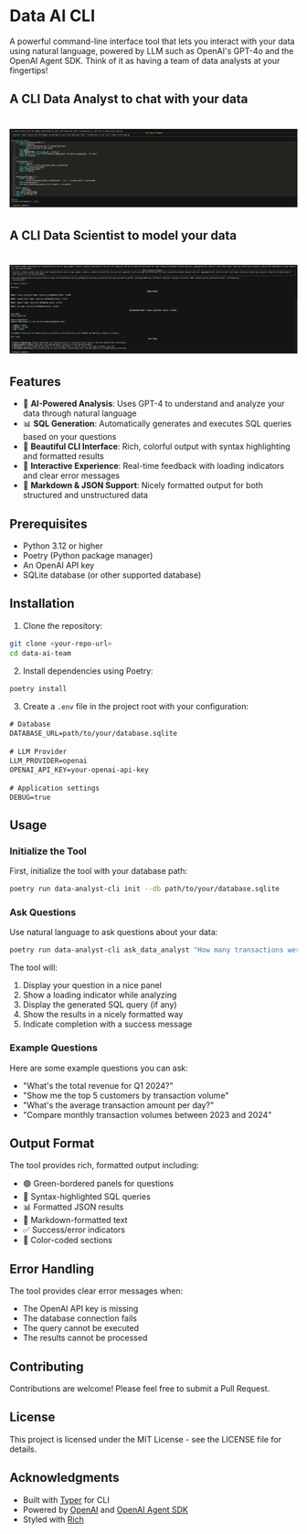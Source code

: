 # Data AI CLI

A powerful command-line interface tool that lets you interact with your data using natural language, powered by LLM such as OpenAI's GPT-4o and the OpenAI Agent SDK. Think of it as having a team of data analysts at your fingertips!

## A CLI Data Analyst to chat with your data 

<h1>
  <img src="assets/data_analyst_example_cli.png"/>
</h1>

## A CLI Data Scientist to model your data

<h1>
  <img src="assets/data_scientist_example_cli.png"/>
</h1>

## Features

- 🤖 **AI-Powered Analysis**: Uses GPT-4 to understand and analyze your data through natural language
- 📊 **SQL Generation**: Automatically generates and executes SQL queries based on your questions
- 🎨 **Beautiful CLI Interface**: Rich, colorful output with syntax highlighting and formatted results
- 🔄 **Interactive Experience**: Real-time feedback with loading indicators and clear error messages
- 📝 **Markdown & JSON Support**: Nicely formatted output for both structured and unstructured data

## Prerequisites

- Python 3.12 or higher
- Poetry (Python package manager)
- An OpenAI API key
- SQLite database (or other supported database)

## Installation

1. Clone the repository:
```bash
git clone <your-repo-url>
cd data-ai-team
```

2. Install dependencies using Poetry:
```bash
poetry install
```

3. Create a `.env` file in the project root with your configuration:
```env
# Database
DATABASE_URL=path/to/your/database.sqlite

# LLM Provider
LLM_PROVIDER=openai
OPENAI_API_KEY=your-openai-api-key

# Application settings
DEBUG=true
```

## Usage

### Initialize the Tool

First, initialize the tool with your database path:

```bash
poetry run data-analyst-cli init --db path/to/your/database.sqlite
```

### Ask Questions

Use natural language to ask questions about your data:

```bash
poetry run data-analyst-cli ask_data_analyst "How many transactions were made last month?"
```

The tool will:
1. Display your question in a nice panel
2. Show a loading indicator while analyzing
3. Display the generated SQL query (if any)
4. Show the results in a nicely formatted way
5. Indicate completion with a success message

### Example Questions

Here are some example questions you can ask:

- "What's the total revenue for Q1 2024?"
- "Show me the top 5 customers by transaction volume"
- "What's the average transaction amount per day?"
- "Compare monthly transaction volumes between 2023 and 2024"

## Output Format

The tool provides rich, formatted output including:

- 🟢 Green-bordered panels for questions
- 🔵 Syntax-highlighted SQL queries
- 📊 Formatted JSON results
- 📝 Markdown-formatted text
- ✅ Success/error indicators
- 🎨 Color-coded sections

## Error Handling

The tool provides clear error messages when:
- The OpenAI API key is missing
- The database connection fails
- The query cannot be executed
- The results cannot be processed

## Contributing

Contributions are welcome! Please feel free to submit a Pull Request.

## License

This project is licensed under the MIT License - see the LICENSE file for details.

## Acknowledgments

- Built with [Typer](https://typer.tiangolo.com/) for CLI
- Powered by [OpenAI](https://openai.com/) and [OpenAI Agent SDK](https://github.com/openai/openai-python)
- Styled with [Rich](https://github.com/Textualize/rich)
